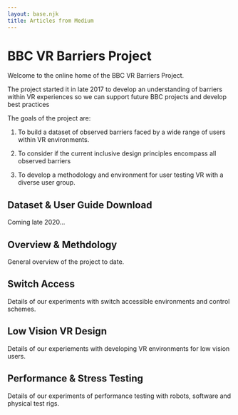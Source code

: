 ```yaml
---
layout: base.njk
title: Articles from Medium
---
```


# BBC VR Barriers Project

Welcome to the online home of the BBC VR Barriers Project.

The project started it in late 2017 to develop an understanding of barriers within VR experiences so we can support future BBC projects and develop best practices

The goals of the project are:

1. To build a dataset of observed barriers faced by a wide range of users within VR environments. 

2. To consider if the current inclusive design principles encompass all observed barriers

3. To develop a methodology and environment for user testing VR with a diverse user group.

## Dataset & User Guide Download

Coming late 2020...

## Overview & Methdology

General overview of the project to date.

## Switch Access

Details of our experiments with switch accessible environments and control schemes.

## Low Vision VR Design

Details of our experiements with developing VR environments for low vision users.

## Performance & Stress Testing

Details of our experiments of performance testing with robots, software and physical test rigs.
